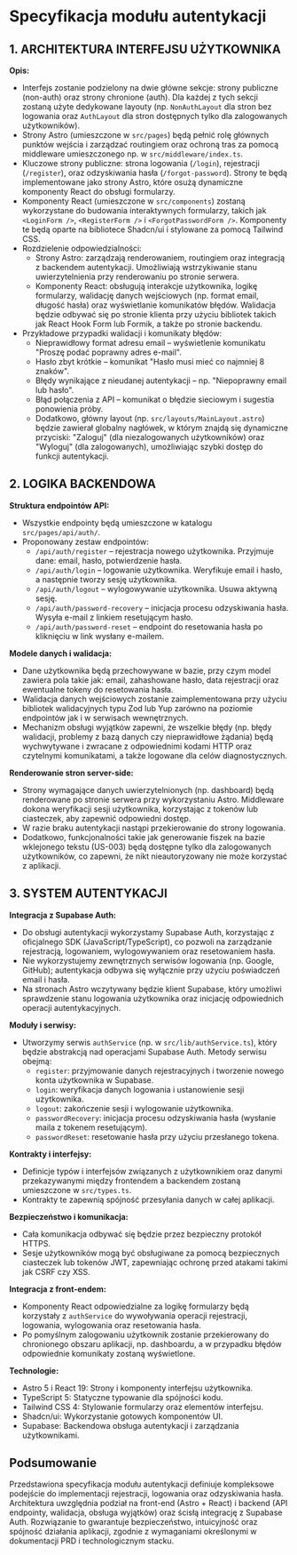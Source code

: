 # Specyfikacja modułu autentykacji

## 1. ARCHITEKTURA INTERFEJSU UŻYTKOWNIKA

**Opis:**
- Interfejs zostanie podzielony na dwie główne sekcje: strony publiczne (non-auth) oraz strony chronione (auth). Dla każdej z tych sekcji zostaną użyte dedykowane layouty (np. `NonAuthLayout` dla stron bez logowania oraz `AuthLayout` dla stron dostępnych tylko dla zalogowanych użytkowników).
- Strony Astro (umieszczone w `src/pages`) będą pełnić rolę głównych punktów wejścia i zarządzać routingiem oraz ochroną tras za pomocą middleware umieszczonego np. w `src/middleware/index.ts`.
- Kluczowe strony publiczne: strona logowania (`/login`), rejestracji (`/register`), oraz odzyskiwania hasła (`/forgot-password`). Strony te będą implementowane jako strony Astro, które osużą dynamiczne komponenty React do obsługi formularzy.
- Komponenty React (umieszczone w `src/components`) zostaną wykorzystane do budowania interaktywnych formularzy, takich jak `<LoginForm />`, `<RegisterForm />` i `<ForgotPasswordForm />`. Komponenty te będą oparte na bibliotece Shadcn/ui i stylowane za pomocą Tailwind CSS.
- Rozdzielenie odpowiedzialności:
   - Strony Astro: zarządzają renderowaniem, routingiem oraz integracją z backendem autentykacji. Umożliwiają wstrzykiwanie stanu uwierzytelnienia przy renderowaniu po stronie serwera.
   - Komponenty React: obsługują interakcje użytkownika, logikę formularzy, walidację danych wejściowych (np. format email, długość hasła) oraz wyświetlanie komunikatów błędów. Walidacja będzie odbywać się po stronie klienta przy użyciu bibliotek takich jak React Hook Form lub Formik, a także po stronie backendu.
- Przykładowe przypadki walidacji i komunikaty błędów:
   - Nieprawidłowy format adresu email – wyświetlenie komunikatu "Proszę podać poprawny adres e-mail".
   - Hasło zbyt krótkie – komunikat "Hasło musi mieć co najmniej 8 znaków".
   - Błędy wynikające z nieudanej autentykacji – np. "Niepoprawny email lub hasło".
   - Błąd połączenia z API – komunikat o błędzie sieciowym i sugestia ponowienia próby.
   - Dodatkowo, główny layout (np. `src/layouts/MainLayout.astro`) będzie zawierał globalny nagłówek, w którym znajdą się dynamiczne przyciski: "Zaloguj" (dla niezalogowanych użytkowników) oraz "Wyloguj" (dla zalogowanych), umożliwiając szybki dostęp do funkcji autentykacji.

## 2. LOGIKA BACKENDOWA

**Struktura endpointów API:**
- Wszystkie endpointy będą umieszczone w katalogu `src/pages/api/auth/`.
- Proponowany zestaw endpointów:
   - `/api/auth/register` – rejestracja nowego użytkownika. Przyjmuje dane: email, hasło, potwierdzenie hasła.
   - `/api/auth/login` – logowanie użytkownika. Weryfikuje email i hasło, a następnie tworzy sesję użytkownika.
   - `/api/auth/logout` – wylogowywanie użytkownika. Usuwa aktywną sesję.
   - `/api/auth/password-recovery` – inicjacja procesu odzyskiwania hasła. Wysyła e-mail z linkiem resetującym hasło.
   - `/api/auth/password-reset` – endpoint do resetowania hasła po kliknięciu w link wysłany e-mailem.

**Modele danych i walidacja:**
- Dane użytkownika będą przechowywane w bazie, przy czym model zawiera pola takie jak: email, zahashowane hasło, data rejestracji oraz ewentualne tokeny do resetowania hasła.
- Walidacja danych wejściowych zostanie zaimplementowana przy użyciu bibliotek walidacyjnych typu Zod lub Yup zarówno na poziomie endpointów jak i w serwisach wewnętrznych.
- Mechanizm obsługi wyjątków zapewni, że wszelkie błędy (np. błędy walidacji, problemy z bazą danych czy nieprawidłowe żądania) będą wychwytywane i zwracane z odpowiednimi kodami HTTP oraz czytelnymi komunikatami, a także logowane dla celów diagnostycznych.

**Renderowanie stron server-side:**
- Strony wymagające danych uwierzytelnionych (np. dashboard) będą renderowane po stronie serwera przy wykorzystaniu Astro. Middleware dokona weryfikacji sesji użytkownika, korzystając z tokenów lub ciasteczek, aby zapewnić odpowiedni dostęp.
- W razie braku autentykacji nastąpi przekierowanie do strony logowania.
- Dodatkowo, funkcjonalności takie jak generowanie fiszek na bazie wklejonego tekstu (US-003) będą dostępne tylko dla zalogowanych użytkowników, co zapewni, że nikt nieautoryzowany nie może korzystać z aplikacji.

## 3. SYSTEM AUTENTYKACJI

**Integracja z Supabase Auth:**
- Do obsługi autentykacji wykorzystamy Supabase Auth, korzystając z oficjalnego SDK (JavaScript/TypeScript), co pozwoli na zarządzanie rejestracją, logowaniem, wylogowywaniem oraz resetowaniem hasła.
- Nie wykorzystujemy zewnętrznych serwisów logowania (np. Google, GitHub); autentykacja odbywa się wyłącznie przy użyciu poświadczeń email i hasła.
- Na stronach Astro wczytywany będzie klient Supabase, który umożliwi sprawdzenie stanu logowania użytkownika oraz inicjację odpowiednich operacji autentykacyjnych.

**Moduły i serwisy:**
- Utworzymy serwis `authService` (np. w `src/lib/authService.ts`), który będzie abstrakcją nad operacjami Supabase Auth. Metody serwisu obejmą:
   - `register`: przyjmowanie danych rejestracyjnych i tworzenie nowego konta użytkownika w Supabase.
   - `login`: weryfikacja danych logowania i ustanowienie sesji użytkownika.
   - `logout`: zakończenie sesji i wylogowanie użytkownika.
   - `passwordRecovery`: inicjacja procesu odzyskiwania hasła (wysłanie maila z tokenem resetującym).
   - `passwordReset`: resetowanie hasła przy użyciu przesłanego tokena.

**Kontrakty i interfejsy:**
- Definicje typów i interfejsów związanych z użytkownikiem oraz danymi przekazywanymi między frontendem a backendem zostaną umieszczone w `src/types.ts`.
- Kontrakty te zapewnią spójność przesyłania danych w całej aplikacji.

**Bezpieczeństwo i komunikacja:**
- Cała komunikacja odbywać się będzie przez bezpieczny protokół HTTPS.
- Sesje użytkowników mogą być obsługiwane za pomocą bezpiecznych ciasteczek lub tokenów JWT, zapewniając ochronę przed atakami takimi jak CSRF czy XSS.

**Integracja z front-endem:**
- Komponenty React odpowiedzialne za logikę formularzy będą korzystały z `authService` do wywoływania operacji rejestracji, logowania, wylogowania oraz resetowania hasła.
- Po pomyślnym zalogowaniu użytkownik zostanie przekierowany do chronionego obszaru aplikacji, np. dashboardu, a w przypadku błędów odpowiednie komunikaty zostaną wyświetlone.

**Technologie:**
- Astro 5 i React 19: Strony i komponenty interfejsu użytkownika.
- TypeScript 5: Statyczne typowanie dla spójności kodu.
- Tailwind CSS 4: Stylowanie formularzy oraz elementów interfejsu.
- Shadcn/ui: Wykorzystanie gotowych komponentów UI.
- Supabase: Backendowa obsługa autentykacji i zarządzania użytkownikami.

## Podsumowanie

Przedstawiona specyfikacja modułu autentykacji definiuje kompleksowe podejście do implementacji rejestracji, logowania oraz odzyskiwania hasła. Architektura uwzględnia podział na front-end (Astro + React) i backend (API endpointy, walidacja, obsługa wyjątków) oraz ścisłą integrację z Supabase Auth. Rozwiązanie to gwarantuje bezpieczeństwo, intuicyjność oraz spójność działania aplikacji, zgodnie z wymaganiami określonymi w dokumentacji PRD i technologicznym stacku. 